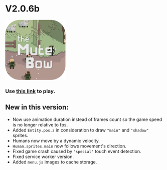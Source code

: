 # V2.0.6b

<img src="./img/icon/icon512.png" height="192"/>

### Use [this link](https://the-mute-bow.github.io/) to play.

## New in this version:

-   Now use animation duration instead of frames count so the game speed is no longer relative to fps.
-   Added `Entity.pos.z` in consideration to draw `"main"` and `"shadow"` sprites.
-   Humans now move by a dynamic velocity.
-   `Human.sprites.main` now follows movement's direction.
-   Fixed game crash caused by `'special'` touch event detection.
-   Fixed service worker version.
-   Added `menu.js` images to cache storage.
